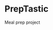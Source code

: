 # PrepTastic
Meal prep project 

<!--
Maggie April 17th:
I am going to try and get the recipes all done by thursday April 24th, my goals:

1. First and foremost we need the front end to be done by thursday:
    - Navbar
    - icon
    - Pages structure: The same formatting (margins padding), colors, fonts, on all pages

2. What I am going to focus on: the recipes -
    - Recipe Cards: can expand and subtract, will have image, title, ingredients, step-by-steps
    - Buttons for adding to meal, saving, creating, etc. These dont need to be done by thursday because the posting action is somthing
    that will be done in php/backend and however having their presence is needed
    - Creating a recipe: When the create recipe button is clicked the template will load which will allow a user to 
    upload an image, add a title, description, step-by-step, ingredients, and then buttons at the bottom "create." When that button is clicked
    it should save automatically to the recipe page. I believe this is doable for this week, however the php for adding it to meals, and posting it to the "public" feed might not be done yet

So because we are going to be showing the front end on thursday (and he wanted a little bit of php), my goal this week is to finish
the design of Recipe page and the Feed page. Since the php will not be done in time I am going to hard code some recipes into the feed, and into the saved recipe pages so that they are not empty. What will be interactble will be the "creating recipe" feature. I want to have it so that the user input saves and does post to their personal page when they are done creating it. 

The TODOS for after the week:
- Add to meal functionality
- Posting to the "public" feed
- Saving recipes from the "public" feed
- Remove from favorites
- Remove from meal

->


